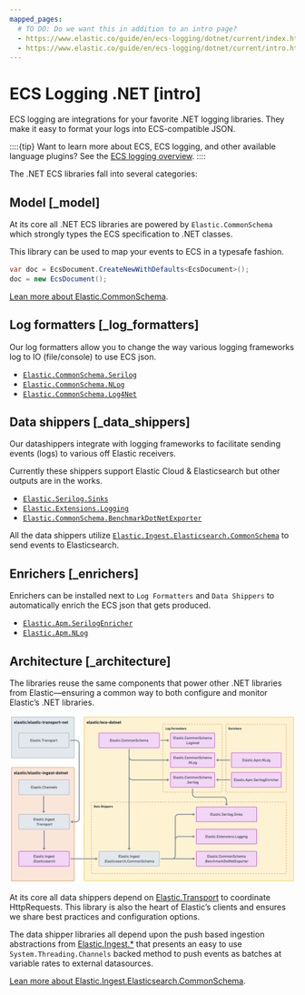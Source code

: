 ```yaml
---
mapped_pages:
  # TO DO: Do we want this in addition to an intro page?
  - https://www.elastic.co/guide/en/ecs-logging/dotnet/current/index.html
  - https://www.elastic.co/guide/en/ecs-logging/dotnet/current/intro.html
---
```


# ECS Logging .NET [intro]

ECS logging are integrations for your favorite .NET logging libraries. They make it easy to format your logs into ECS-compatible JSON.

::::{tip}
Want to learn more about ECS, ECS logging, and other available language plugins? See the [ECS logging overview](ecs-logging://reference/intro.md).
::::


The .NET ECS libraries fall into several categories:


## Model [_model]

At its core all .NET ECS libraries are powered by `Elastic.CommonSchema` which strongly types the ECS specification to .NET classes.

This library can be used to map your events to ECS in a typesafe fashion.

```csharp
var doc = EcsDocument.CreateNewWithDefaults<EcsDocument>();
doc = new EcsDocument();
```

[Lean more about Elastic.CommonSchema](/reference/ecs-dotnet.md).


## Log formatters [_log_formatters]

Our log formatters allow you to change the way various logging frameworks log to IO (file/console) to use ECS json.

* [`Elastic.CommonSchema.Serilog`](/reference/serilog-formatter.md)
* [`Elastic.CommonSchema.NLog`](/reference/nlog-formatter.md)
* [`Elastic.CommonSchema.Log4Net`](/reference/log4net-formatter.md)


## Data shippers [_data_shippers]

Our datashippers integrate with logging frameworks to facilitate sending events (logs) to various off Elastic receivers.

Currently these shippers support Elastic Cloud & Elasticsearch but other outputs are in the works.

* [`Elastic.Serilog.Sinks`](/reference/serilog-data-shipper.md)
* [`Elastic.Extensions.Logging`](/reference/extensions-logging-data-shipper.md)
* [`Elastic.CommonSchema.BenchmarkDotNetExporter`](/reference/benchmark-dotnet-data-shipper.md)

All the data shippers utilize [`Elastic.Ingest.Elasticsearch.CommonSchema`](/reference/ecs-ingest-channels.md) to send events to Elasticsearch.


## Enrichers [_enrichers]

Enrichers can be installed next to `Log Formatters` and `Data Shippers` to automatically enrich the ECS json that gets produced.

* [`Elastic.Apm.SerilogEnricher`](/reference/apm-serilog-enricher.md)
* [`Elastic.Apm.NLog`](/reference/apm-nlog-enricher.md)


## Architecture [_architecture]

The libraries reuse the same components that power other .NET libraries from Elastic—​ensuring a common way to both configure and monitor Elastic’s .NET libraries.

![ECS.NET Artichtecture overview](../images/ecs-dotnet-overview.png "")

At its core all data shippers depend on [Elastic.Transport](https://github.com/elastic/elastic-transport-net) to coordinate HttpRequests. This library is also the heart of Elastic’s clients and ensures we share best practices and configuration options.

The data shipper libraries all depend upon the push based ingestion abstractions from [Elastic.Ingest.*](https://github.com/elastic/elastic-ingest-dotnet) that presents an easy to use `System.Threading.Channels` backed method to push events as batches at variable rates to external datasources.

[Lean more about Elastic.Ingest.Elasticsearch.CommonSchema](/reference/ecs-ingest-channels.md).
